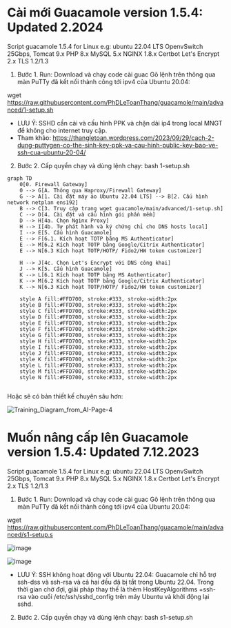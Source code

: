 # Cài mới Guacamole version 1.5.4: Updated 2.2024
Script guacamole 1.5.4 for Linux e.g: ubuntu 22.04 LTS OpenvSwitch 25Gbps, Tomcat 9.x PHP 8.x MySQL 5.x NGINX 1.8.x Certbot Let's Encrypt 2.x TLS 1.2/1.3

1. Bước 1. Run: Download và chạy code cài guac Gõ lệnh trên thông qua màn PuTTy đã kết nối thành công tới ipv4 của Ubuntu 20.04:
   
wget https://raw.githubusercontent.com/PhDLeToanThang/guacamole/main/advanced/1-setup.sh

- LƯU Ý: SSHD cần cài và cấu hình PPK và chặn dải ip4 trong local MNGT để không cho internet truy cập.
- Tham khảo: https://thangletoan.wordpress.com/2023/09/29/cach-2-dung-puttygen-co-the-sinh-key-ppk-va-cau-hinh-public-key-bao-ve-ssh-cua-ubuntu-20-04/ 

2. Bước 2. Cấp quyền chạy và dùng lệnh chạy: 
bash 1-setup.sh

```mermaid
graph TD
    0[0. Firewall Gateway]
	0 --> G[A. Thông qua Haproxy/Firewall Gateway]
	G --> A[1. Cài đặt máy ảo Ubuntu 22.04 LTS] --> B[2. Cấu hình network netplan ens192]
    B --> C[3. Truy cập trang wget guacamole/main/advanced/1-setup.sh]
    C --> D[4. Cài đặt và cấu hình gói phần mềm]
    D --> H[4a. Chọn Nginx Proxy]
    H --> I[4b. Tự phát hành và ký chứng chỉ cho DNS hosts local]
	I --> E[5. Cấu hình Guacamole]
	E --> F[6.1. Kích hoạt TOTP bằng MS Authenticator]
	E --> M[6.2 Kích hoạt TOTP bằng Google/Citrix Authenticator]
	E --> N[6.3 Kích hoạt TOTP/HOTP/ Fido2/HW token customizer]
	
    H --> J[4c. Chọn Let's Encrypt với DNS công khai]
	J --> K[5. Cấu hình Guacamole]
    K --> L[6.1 Kích hoạt TOTP bằng MS Authenticator]
    K --> M[6.2 Kích hoạt TOTP bằng Google/Citrix Authenticator]
    K --> N[6.3 Kích hoạt TOTP/HOTP/ Fido2/HW token customizer]

    style A fill:#FFD700, stroke:#333, stroke-width:2px
    style B fill:#FFD700, stroke:#333, stroke-width:2px
    style C fill:#FFD700, stroke:#333, stroke-width:2px
    style D fill:#FFD700, stroke:#333, stroke-width:2px
    style E fill:#FFD700, stroke:#333, stroke-width:2px
    style F fill:#FFD700, stroke:#333, stroke-width:2px
    style G fill:#FFD700, stroke:#333, stroke-width:2px
    style H fill:#FFD700, stroke:#333, stroke-width:2px
    style I fill:#FFD700, stroke:#333, stroke-width:2px
    style J fill:#FFD700, stroke:#333, stroke-width:2px
	style K fill:#FFD700, stroke:#333, stroke-width:2px
	style L fill:#FFD700, stroke:#333, stroke-width:2px
	style M fill:#FFD700, stroke:#333, stroke-width:2px
	style N fill:#FFD700, stroke:#333, stroke-width:2px
	
```

Hoặc sẽ có bản thiết kế chuyên sâu hơn:

![Training_Diagram_from_AI-Page-4](https://github.com/PhDLeToanThang/guacamole/assets/106635733/1bca2e7d-6428-4daf-a65f-70b72cac918b)



# Muốn nâng cấp lên Guacamole version 1.5.4: Updated 7.12.2023
Script guacamole 1.5.4 for Linux e.g: ubuntu 22.04 LTS OpenvSwitch 25Gbps, Tomcat 9.x PHP 8.x MySQL 5.x NGINX 1.8.x Certbot Let's Encrypt 2.x TLS 1.2/1.3

1. Bước 1. Run: Download và chạy code cài guac Gõ lệnh trên thông qua màn PuTTy đã kết nối thành công tới ipv4 của Ubuntu 20.04:
   
wget https://raw.githubusercontent.com/PhDLeToanThang/guacamole/main/advanced/s1-setup.s

![image](https://github.com/PhDLeToanThang/guacamole/assets/106635733/e4dd4678-65d8-44d1-be4e-da97a5c0de9d)

![image](https://github.com/PhDLeToanThang/guacamole/assets/106635733/b12004e7-1bcb-4ef5-9f89-a5c6b20216f3)

- LƯU Ý: SSH không hoạt động với Ubuntu 22.04:
Guacamole chỉ hỗ trợ ssh-dss và ssh-rsa và cả hai đều đã bị tắt trong Ubuntu 22.04.
Trong thời gian chờ đợi, giải pháp thay thế là thêm HostKeyAlgorithms +ssh-rsa vào cuối /etc/ssh/sshd_config trên máy Ubuntu và khởi động lại sshd.

2. Bước 2. Cấp quyền chạy và dùng lệnh chạy: 
bash s1-setup.sh
